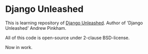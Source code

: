 # Django Unleashed

This is learning repository of [Django Unleashed](https://Django-Unleashed.com).
Author of 'Django Unleashed' Andrew Pinkham. 

All of this code is open-source under 2-clause BSD-license.

Now in work.